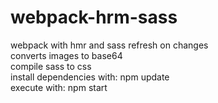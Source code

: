 # webpack-hrm-sass
webpack with hmr and sass refresh on changes\
converts images to base64\
compile sass to css\
install dependencies with: npm update\
execute with: npm start
